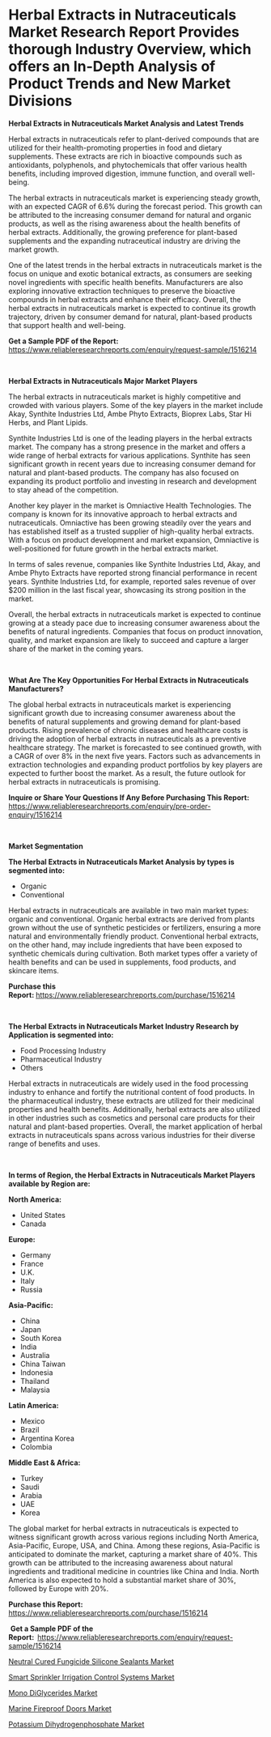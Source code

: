 <p><h1>Herbal Extracts in Nutraceuticals Market Research Report Provides thorough Industry Overview, which offers an In-Depth Analysis of Product Trends and New Market Divisions</h1></p><p><strong>Herbal Extracts in Nutraceuticals Market Analysis and Latest Trends</strong></p>
<p><p>Herbal extracts in nutraceuticals refer to plant-derived compounds that are utilized for their health-promoting properties in food and dietary supplements. These extracts are rich in bioactive compounds such as antioxidants, polyphenols, and phytochemicals that offer various health benefits, including improved digestion, immune function, and overall well-being.</p><p>The herbal extracts in nutraceuticals market is experiencing steady growth, with an expected CAGR of 6.6% during the forecast period. This growth can be attributed to the increasing consumer demand for natural and organic products, as well as the rising awareness about the health benefits of herbal extracts. Additionally, the growing preference for plant-based supplements and the expanding nutraceutical industry are driving the market growth.</p><p>One of the latest trends in the herbal extracts in nutraceuticals market is the focus on unique and exotic botanical extracts, as consumers are seeking novel ingredients with specific health benefits. Manufacturers are also exploring innovative extraction techniques to preserve the bioactive compounds in herbal extracts and enhance their efficacy. Overall, the herbal extracts in nutraceuticals market is expected to continue its growth trajectory, driven by consumer demand for natural, plant-based products that support health and well-being.</p></p>
<p><strong>Get a Sample PDF of the Report:&nbsp;</strong> <a href="https://www.reliableresearchreports.com/enquiry/request-sample/1516214">https://www.reliableresearchreports.com/enquiry/request-sample/1516214</a></p>
<p>&nbsp;</p>
<p><strong>Herbal Extracts in Nutraceuticals Major Market Players</strong></p>
<p><p>The herbal extracts in nutraceuticals market is highly competitive and crowded with various players. Some of the key players in the market include Akay, Synthite Industries Ltd, Ambe Phyto Extracts, Bioprex Labs, Star Hi Herbs, and Plant Lipids.</p><p>Synthite Industries Ltd is one of the leading players in the herbal extracts market. The company has a strong presence in the market and offers a wide range of herbal extracts for various applications. Synthite has seen significant growth in recent years due to increasing consumer demand for natural and plant-based products. The company has also focused on expanding its product portfolio and investing in research and development to stay ahead of the competition.</p><p>Another key player in the market is Omniactive Health Technologies. The company is known for its innovative approach to herbal extracts and nutraceuticals. Omniactive has been growing steadily over the years and has established itself as a trusted supplier of high-quality herbal extracts. With a focus on product development and market expansion, Omniactive is well-positioned for future growth in the herbal extracts market.</p><p>In terms of sales revenue, companies like Synthite Industries Ltd, Akay, and Ambe Phyto Extracts have reported strong financial performance in recent years. Synthite Industries Ltd, for example, reported sales revenue of over $200 million in the last fiscal year, showcasing its strong position in the market.</p><p>Overall, the herbal extracts in nutraceuticals market is expected to continue growing at a steady pace due to increasing consumer awareness about the benefits of natural ingredients. Companies that focus on product innovation, quality, and market expansion are likely to succeed and capture a larger share of the market in the coming years.</p></p>
<p>&nbsp;</p>
<p><strong>What Are The Key Opportunities For Herbal Extracts in Nutraceuticals Manufacturers?</strong></p>
<p><p>The global herbal extracts in nutraceuticals market is experiencing significant growth due to increasing consumer awareness about the benefits of natural supplements and growing demand for plant-based products. Rising prevalence of chronic diseases and healthcare costs is driving the adoption of herbal extracts in nutraceuticals as a preventive healthcare strategy. The market is forecasted to see continued growth, with a CAGR of over 8% in the next five years. Factors such as advancements in extraction technologies and expanding product portfolios by key players are expected to further boost the market. As a result, the future outlook for herbal extracts in nutraceuticals is promising.</p></p>
<p><strong>Inquire or Share Your Questions If Any Before Purchasing This Report:</strong> <a href="https://www.reliableresearchreports.com/enquiry/pre-order-enquiry/1516214">https://www.reliableresearchreports.com/enquiry/pre-order-enquiry/1516214</a></p>
<p>&nbsp;</p>
<p><strong>Market Segmentation</strong></p>
<p><strong>The Herbal Extracts in Nutraceuticals Market Analysis by types is segmented into:</strong></p>
<p><ul><li>Organic</li><li>Conventional</li></ul></p>
<p><p>Herbal extracts in nutraceuticals are available in two main market types: organic and conventional. Organic herbal extracts are derived from plants grown without the use of synthetic pesticides or fertilizers, ensuring a more natural and environmentally friendly product. Conventional herbal extracts, on the other hand, may include ingredients that have been exposed to synthetic chemicals during cultivation. Both market types offer a variety of health benefits and can be used in supplements, food products, and skincare items.</p></p>
<p><strong>Purchase this Report:&nbsp;</strong><a href="https://www.reliableresearchreports.com/purchase/1516214">https://www.reliableresearchreports.com/purchase/1516214</a></p>
<p>&nbsp;</p>
<p><strong>The Herbal Extracts in Nutraceuticals Market Industry Research by Application is segmented into:</strong></p>
<p><ul><li>Food Processing Industry</li><li>Pharmaceutical Industry</li><li>Others</li></ul></p>
<p><p>Herbal extracts in nutraceuticals are widely used in the food processing industry to enhance and fortify the nutritional content of food products. In the pharmaceutical industry, these extracts are utilized for their medicinal properties and health benefits. Additionally, herbal extracts are also utilized in other industries such as cosmetics and personal care products for their natural and plant-based properties. Overall, the market application of herbal extracts in nutraceuticals spans across various industries for their diverse range of benefits and uses.</p></p>
<p>&nbsp;</p>
<p><strong>In terms of Region, the Herbal Extracts in Nutraceuticals Market Players available by Region are:</strong></p>
<p>
    <p> <strong> North America: </strong>
        <ul>
            <li>United States</li>
            <li>Canada</li>
        </ul>
        </p> 
    <p> <strong> Europe: </strong>
        <ul>
            <li>Germany</li>
            <li>France</li>
            <li>U.K.</li>
            <li>Italy</li>
            <li>Russia</li>
        </ul>
        </p> 
    <p> <strong> Asia-Pacific: </strong>
        <ul>
            <li>China</li>
            <li>Japan</li>
            <li>South Korea</li>
            <li>India</li>
            <li>Australia</li>
            <li>China Taiwan</li>
            <li>Indonesia</li>
            <li>Thailand</li>
            <li>Malaysia</li>
        </ul>
        </p> 
    <p> <strong> Latin America: </strong>
        <ul>
            <li>Mexico</li>
            <li>Brazil</li>
            <li>Argentina Korea</li>
            <li>Colombia</li>
        </ul>
        </p> 
    <p> <strong> Middle East & Africa: </strong>
        <ul>
            <li>Turkey</li>
            <li>Saudi</li>
            <li>Arabia</li>
            <li>UAE</li>
            <li>Korea</li>
        </ul>
    </p>
    </p>
<p><p>The global market for herbal extracts in nutraceuticals is expected to witness significant growth across various regions including North America, Asia-Pacific, Europe, USA, and China. Among these regions, Asia-Pacific is anticipated to dominate the market, capturing a market share of 40%. This growth can be attributed to the increasing awareness about natural ingredients and traditional medicine in countries like China and India. North America is also expected to hold a substantial market share of 30%, followed by Europe with 20%.</p></p>
<p><strong>Purchase this Report: </strong><a href="https://www.reliableresearchreports.com/purchase/1516214">https://www.reliableresearchreports.com/purchase/1516214</a></p>
<p>&nbsp;<strong>Get a Sample PDF of the Report:&nbsp;&nbsp;</strong><a href="https://www.reliableresearchreports.com/enquiry/request-sample/1516214">https://www.reliableresearchreports.com/enquiry/request-sample/1516214</a></p>
<p><strong></strong></p>
<p><p><a href="https://nifty-kite-d51.notion.site/Neutral-Cured-Fungicide-Silicone-Sealants-Market-Size-Market-Trends-and-Growth-Outlook-forecasted--6e56ea61cde4496598f0c2bdcc4712ef">Neutral Cured Fungicide Silicone Sealants Market</a></p><p><a href="https://five-trouble-98a.notion.site/Smart-Sprinkler-Irrigation-Control-Systems-Market-Analysis-and-Market-Size-Global-Industry-Overview-bc03234e198b4985b3969aea46912030">Smart Sprinkler Irrigation Control Systems Market</a></p><p><a href="https://view.publitas.com/reportprime-1/mono-diglycerides-market-share-market-new-trends-analysis-report-by-type-by-application-by-end-use-by-region-and-segment-forecasts-2024-2031/">Mono DiGlycerides Market</a></p><p><a href="https://ivy-potential-64b.notion.site/Marine-Fireproof-Doors-Market-Share-Market-New-Trends-Analysis-Report-By-Type-By-Application-By--1969c4edab26412f9d9ac60bfb4060a3">Marine Fireproof Doors Market</a></p><p><a href="https://view.publitas.com/reportprime-1/potassium-dihydrogenphosphate-market-size-share-trends-analysis-report-by-material-by-type-by-end-user-by-region-and-segment-forecasts-2024-2031/">Potassium Dihydrogenphosphate Market</a></p></p>
